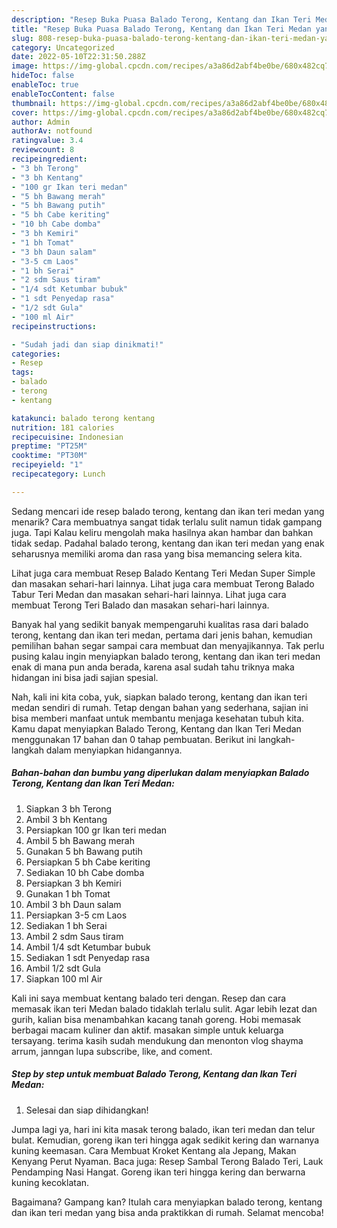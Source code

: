 ```yaml
---
description: "Resep Buka Puasa Balado Terong, Kentang dan Ikan Teri Medan yang Lezat"
title: "Resep Buka Puasa Balado Terong, Kentang dan Ikan Teri Medan yang Lezat"
slug: 808-resep-buka-puasa-balado-terong-kentang-dan-ikan-teri-medan-yang-lezat
category: Uncategorized
date: 2022-05-10T22:31:50.288Z
image: https://img-global.cpcdn.com/recipes/a3a86d2abf4be0be/680x482cq70/balado-terong-kentang-dan-ikan-teri-medan-foto-resep-utama.jpg
hideToc: false
enableToc: true
enableTocContent: false
thumbnail: https://img-global.cpcdn.com/recipes/a3a86d2abf4be0be/680x482cq70/balado-terong-kentang-dan-ikan-teri-medan-foto-resep-utama.jpg
cover: https://img-global.cpcdn.com/recipes/a3a86d2abf4be0be/680x482cq70/balado-terong-kentang-dan-ikan-teri-medan-foto-resep-utama.jpg
author: Admin
authorAv: notfound
ratingvalue: 3.4
reviewcount: 8
recipeingredient:
- "3 bh Terong"
- "3 bh Kentang"
- "100 gr Ikan teri medan"
- "5 bh Bawang merah"
- "5 bh Bawang putih"
- "5 bh Cabe keriting"
- "10 bh Cabe domba"
- "3 bh Kemiri"
- "1 bh Tomat"
- "3 bh Daun salam"
- "3-5 cm Laos"
- "1 bh Serai"
- "2 sdm Saus tiram"
- "1/4 sdt Ketumbar bubuk"
- "1 sdt Penyedap rasa"
- "1/2 sdt Gula"
- "100 ml Air"
recipeinstructions:

- "Sudah jadi dan siap dinikmati!"
categories:
- Resep
tags:
- balado
- terong
- kentang

katakunci: balado terong kentang 
nutrition: 181 calories
recipecuisine: Indonesian
preptime: "PT25M"
cooktime: "PT30M"
recipeyield: "1"
recipecategory: Lunch

---
```



Sedang mencari ide resep balado terong, kentang dan ikan teri medan yang menarik? Cara membuatnya sangat tidak terlalu sulit namun tidak gampang juga. Tapi Kalau keliru mengolah maka hasilnya akan hambar dan bahkan tidak sedap. Padahal balado terong, kentang dan ikan teri medan yang enak seharusnya memiliki aroma dan rasa yang bisa memancing selera kita.


Lihat juga cara membuat Resep Balado Kentang Teri Medan Super Simple dan masakan sehari-hari lainnya. Lihat juga cara membuat Terong Balado Tabur Teri Medan dan masakan sehari-hari lainnya. Lihat juga cara membuat Terong Teri Balado dan masakan sehari-hari lainnya.

Banyak hal yang sedikit banyak mempengaruhi kualitas rasa dari balado terong, kentang dan ikan teri medan, pertama dari jenis bahan, kemudian pemilihan bahan segar sampai cara membuat dan menyajikannya. Tak perlu pusing kalau ingin menyiapkan balado terong, kentang dan ikan teri medan enak di mana pun anda berada, karena asal sudah tahu triknya maka hidangan ini bisa jadi sajian spesial.


Nah, kali ini kita coba, yuk, siapkan balado terong, kentang dan ikan teri medan sendiri di rumah. Tetap dengan bahan yang sederhana, sajian ini bisa memberi manfaat untuk membantu menjaga kesehatan tubuh kita. Kamu dapat menyiapkan Balado Terong, Kentang dan Ikan Teri Medan menggunakan 17 bahan dan 0 tahap pembuatan. Berikut ini langkah-langkah dalam menyiapkan hidangannya.

<!--inarticleads1-->

##### Bahan-bahan dan bumbu yang diperlukan dalam menyiapkan Balado Terong, Kentang dan Ikan Teri Medan:

1. Siapkan 3 bh Terong
1. Ambil 3 bh Kentang
1. Persiapkan 100 gr Ikan teri medan
1. Ambil 5 bh Bawang merah
1. Gunakan 5 bh Bawang putih
1. Persiapkan 5 bh Cabe keriting
1. Sediakan 10 bh Cabe domba
1. Persiapkan 3 bh Kemiri
1. Gunakan 1 bh Tomat
1. Ambil 3 bh Daun salam
1. Persiapkan 3-5 cm Laos
1. Sediakan 1 bh Serai
1. Ambil 2 sdm Saus tiram
1. Ambil 1/4 sdt Ketumbar bubuk
1. Sediakan 1 sdt Penyedap rasa
1. Ambil 1/2 sdt Gula
1. Siapkan 100 ml Air


Kali ini saya membuat kentang balado teri dengan. Resep dan cara memasak ikan teri Medan balado tidaklah terlalu sulit. Agar lebih lezat dan gurih, kalian bisa menambahkan kacang tanah goreng. Hobi memasak berbagai macam kuliner dan aktif. masakan simple untuk keluarga tersayang. terima kasih sudah mendukung dan menonton vlog shayma arrum, janngan lupa subscribe, like, and coment. 

<!--inarticleads2-->

##### Step by step untuk membuat Balado Terong, Kentang dan Ikan Teri Medan:


1. Selesai dan siap dihidangkan!

Jumpa lagi ya, hari ini kita masak terong balado, ikan teri medan dan telur bulat. Kemudian, goreng ikan teri hingga agak sedikit kering dan warnanya kuning keemasan. Cara Membuat Kroket Kentang ala Jepang, Makan Kenyang Perut Nyaman. Baca juga: Resep Sambal Terong Balado Teri, Lauk Pendamping Nasi Hangat. Goreng ikan teri hingga kering dan berwarna kuning kecoklatan. 

Bagaimana? Gampang kan? Itulah cara menyiapkan balado terong, kentang dan ikan teri medan yang bisa anda praktikkan di rumah. Selamat mencoba!
